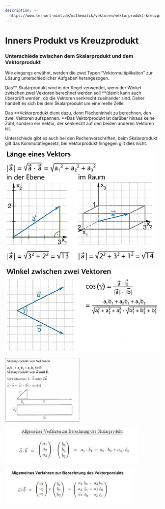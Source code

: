 ```yaml
---
description: >-
  https://www.lernort-mint.de/mathematik/vektoren/vektorprodukt-kreuzprodukt-skalarprodukt/
---
```


# Inners Produkt vs Kreuzprodukt

### Unterschiede zwischen dem Skalarprodukt und dem Vektorprodukt

Wie eingangs erwähnt, werden die zwei Typen “Vektormultiplikation” zur Lösung unterschiedlicher Aufgaben herangezogen.

Das** Skalarprodukt wird in der Regel verwendet, wenn der Winkel zwischen zwei Vektoren berechnet werden soll **(damit kann auch überprüft werden, ob die Vektoren senkrecht zueinander sind. Daher handelt es sich bei dem Skalarprodukt um eine reelle Zelle.

Das **Vektorprodukt dient dazu, denn Flächeninhalt zu berechnen, den zwei Vektoren aufspannen. **Das Vektorprodukt ist darüber hinaus keine Zahl, sondern ein Vektor, der senkrecht auf den beiden anderen Vektoren ist.

Unterschiede gibt es auch bei den Rechenvorschriften, beim Skalarprodukt gilt das Kommutativgesetz, bei Vektorprodukt hingegen gilt dies nicht.

![](<../../../.gitbook/assets/grafik (5).png>)

![](<../../../.gitbook/assets/grafik (3).png>)

![](<../../../.gitbook/assets/grafik (4).png>)

![zwei Vektoren  werden einem Skalar zugehordnet](<../../../.gitbook/assets/grafik (11).png>)



![](<../../../.gitbook/assets/grafik (8).png>)
